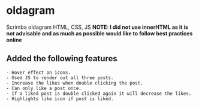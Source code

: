 # oldagram
Scrimba oldagram HTML, CSS, JS
**NOTE: I did not use innerHTML as it is not advisable and as much as possible would like to follow best practices online**


  ## Added the following features
	- Hover effect on icons.
	- Used JS to render out all three posts.
	- Increase the likes when double clicking the post.
	- Can only like a post once.
	- If a liked post is double clicked again it will decrease the likes.
    - Highlights like icon if post is liked.